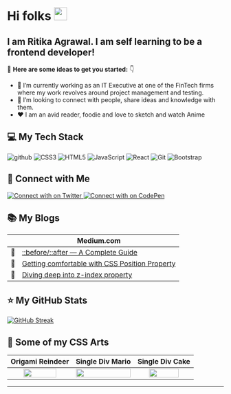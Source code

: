 # Hi folks <img src="https://raw.githubusercontent.com/MartinHeinz/MartinHeinz/master/wave.gif" width="30px">
## I am Ritika Agrawal. I am self learning to be a frontend developer!
:small_orange_diamond: **Here are some ideas to get you started:** :point_down:

- 🔭 I’m currently working as an IT Executive at one of the FinTech firms where my work revolves around project management and testing.                           
- 👯 I’m looking to connect with people, share ideas and knowledge with them.
- :heart: I am an avid reader, foodie and love to sketch and watch Anime

 ## :computer: My Tech Stack
![github](https://img.shields.io/badge/GitHub-000000?style=for-the-badge&logo=GitHub&logoColor=white)
![CSS3](https://img.shields.io/badge/CSS3-1572B6?style=for-the-badge&logo=CSS3&logoColor=white)
![HTML5](https://img.shields.io/badge/HTML5-E34F26?style=for-the-badge&logo=HTML5&logoColor=white)
![JavaScript](https://img.shields.io/badge/JavaScript-F7DF1E?style=for-the-badge&logo=JavaScript&logoColor=white)
![React](https://img.shields.io/badge/React-61DAFB?style=for-the-badge&logo=React&logoColor=white)
![Git](https://img.shields.io/badge/Git-F05032?style=for-the-badge&logo=Git&logoColor=white)
![Bootstrap](https://img.shields.io/badge/Bootstrap-7952B3?style=for-the-badge&logo=Bootstrap&logoColor=white)

## :pushpin: Connect with Me
<a href="https://twitter.com/RitikaAgrawal08">
  <img src="https://img.shields.io/badge/Twitter-1DA1F2?style=for-the-badge&logo=Twitter&logoColor=white" alt="Connect with on Twitter"/>
</a>
<a href="https://codepen.io/RitikaAgrawal08">
  <img src="https://img.shields.io/badge/CodePen-000000?style=for-the-badge&logo=CodePen&logoColor=white" alt="Connect with on CodePen"/>
</a>

## :books: My Blogs
| | **Medium.com** |
| --- | ----- |
|:link: | [::before/::after — A Complete Guide](https://medium.com/@RitikaAgrawal08/before-after-a-complete-guide-5ae39240d520) |
|:link:| [Getting comfortable with CSS Position Property](https://medium.com/@RitikaAgrawal08/getting-comfortable-with-css-position-property-5ba7afe8299f) |
|:link:| [Diving deep into z-index property](https://medium.com/@RitikaAgrawal08/diving-deep-into-z-index-property-d60e3443f4ec) |


## :star: My GitHub Stats

[![GitHub Streak](https://streak-stats.demolab.com/?user=Ritika-Agrawal811)](https://git.io/streak-stats)

## :art: Some of my CSS Arts
| Origami Reindeer | Single Div Mario | Single Div Cake |
|:------------------: | :------------------: | :---------------: |
| <img src="https://res.cloudinary.com/djix6uusx/image/upload/v1605568639/reindeer_taffgx.png" width="75%" height="75%" align="center" /> | <img src="https://res.cloudinary.com/djix6uusx/image/upload/v1631041667/Mario_xn25sp.png" width="100%" height="100%" align="center" /> | <img src="https://res.cloudinary.com/djix6uusx/image/upload/v1631041668/Single_Div_cake_nxlmr2.png" width="75%" height="50%" align="center" /> |

<hr/>

